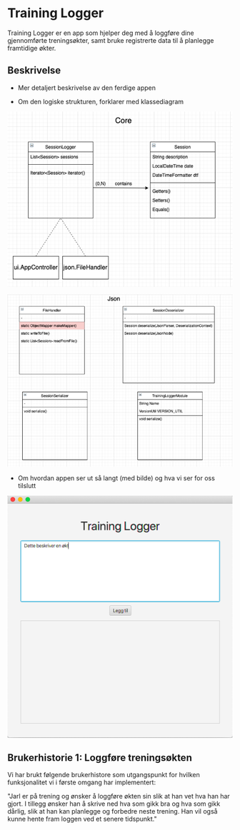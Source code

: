 # Training Logger

Training Logger er 
en app som hjelper deg med å loggføre dine gjennomførte treningsøkter, samt bruke registrerte data til å planlegge framtidige økter.

## Beskrivelse

- Mer detaljert beskrivelse av den ferdige appen

 - Om den logiske strukturen, forklarer med klassediagram

![KlassediagramCore](resources/KlasseDiagramCore.png)

![KlassediagramJson](resources/KlasseDiagramJson.png)

- Om hvordan appen ser ut så langt (med bilde) og hva vi ser for oss tilslutt

![Eksempel](resources/LoggEksempel.png)



## Brukerhistorie 1: Loggføre treningsøkten

Vi har brukt følgende brukerhistore som utgangspunkt for hvilken funksjonalitet vi i første omgang har implementert:

"Jarl er på trening og ønsker å loggføre økten sin slik at han vet hva han har gjort.  I tillegg ønsker han å skrive ned hva som gikk bra og hva som gikk dårlig, 
slik at han kan planlegge og forbedre neste trening. Han vil også kunne hente fram loggen ved et senere tidspunkt."


